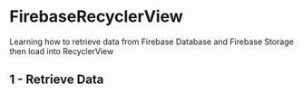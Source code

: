 # FirebaseRecyclerView

Learning how to retrieve data from Firebase Database and Firebase Storage then load into RecyclerView


## 1 - Retrieve Data